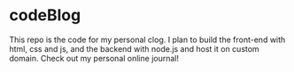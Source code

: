 # codeBlog
This repo is the code for my personal clog. I plan to build the front-end with html, css and js, and the backend with node.js and host it on custom domain. Check out my personal online journal!
